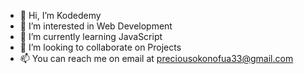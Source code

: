 - 👋 Hi, I’m Kodedemy
- 👀 I’m interested in Web Development
- 🌱 I’m currently learning JavaScript
- 💞️ I’m looking to collaborate on Projects
- 📫 You can reach me on email at preciousokonofua33@gmail.com

<!---
Kodedemy/Kodedemy is a ✨ special ✨ repository because its `README.md` (this file) appears on your GitHub profile.
You can click the Preview link to take a look at your changes.
--->
